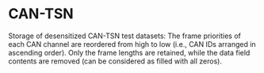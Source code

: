 # CAN-TSN
Storage of desensitized CAN-TSN test datasets:  The frame priorities of each CAN channel are reordered from high to low (i.e., CAN IDs arranged in ascending order).  Only the frame lengths are retained, while the data field contents are removed (can be considered as filled with all zeros).
